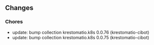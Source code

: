 ## Changes

### Chores

* update: bump collection krestomatio.k8s 0.0.76 (krestomatio-cibot)
* update: bump collection krestomatio.k8s 0.0.75 (krestomatio-cibot)
